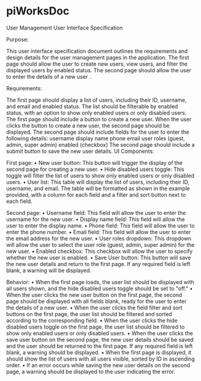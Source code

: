 # piWorksDoc



User Management User Interface Specification

Purpose:

This user interface specification document outlines the requirements and design details for the user management pages in the application. The first page should allow the user to create new users, view users, and filter the displayed users by enabled status. The second page should allow the user to enter the details of a new user .

Requirements:

The first page should display a list of users, including their ID, username, and email and enabled status.
The list should be filterable by enabled status, with an option to show only enabled users or only disabled users.
The first page should include a button to create a new user.
When the user clicks the button to create a new user, the second page should be displayed.
The second page should include fields for the user to enter the following details:
username
display name
phone
email
user roles (guest, admin, super admin)
enabled (checkbox)
The second page should include a submit button to save the new user details.
UI Components:

First page:
•	New user button: This button will trigger the display of the second page for creating a new user.
•	Hide disabled users toggle: This toggle will filter the list of users to show only enabled users or only disabled users.
•	User list: This table will display the list of users, including their ID, username, and email. The table will be formatted as shown in the example provided, with a column for each field and a filter and sort button next to each field.

Second page:
•	Username field: This field will allow the user to enter the username for the new user.
•	Display name field: This field will allow the user to enter the display name.
•	Phone field: This field will allow the user to enter the phone number.
•	Email field: This field will allow the user to enter the email address for the new user.
•	User roles dropdown: This dropdown will allow the user to select the user role (guest, admin, super admin) for the new user.
•	Enabled checkbox: This checkbox will allow the user to specify whether the new user is enabled.
•	Save User button: This button will save the new user details and return to the first page. If any required field is left blank, a warning will be displayed.

Behavior:
•	When the first page loads, the user list should be displayed with all users shown, and the hide disabled users toggle should be set to "off."
•	When the user clicks the new user button on the first page, the second page should be displayed with all fields blank, ready for the user to enter the details of a new user.
•	When the user clicks the field filter and sort buttons on the first page, the user list should be filtered and sorted according to the corresponding field.
•	When the user clicks the hide disabled users toggle on the first page, the user list should be filtered to show only enabled users or only disabled users.
•	When the user clicks the save user button on the second page, the new user details should be saved and the user should be returned to the first page. If any required field is left blank, a warning should be displayed.
•	When the first page is displayed, it should show the list of users with all users visible, sorted by ID in ascending order.
•	If an error occurs while saving the new user details on the second page, a warning should be displayed to the user indicating the error.

